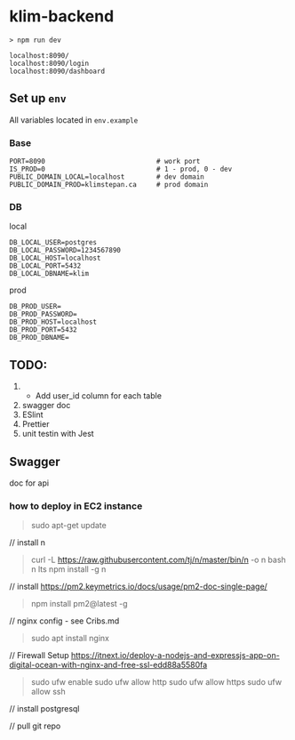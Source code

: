 # klim-backend

`> npm run dev`

```
localhost:8090/
localhost:8090/login
localhost:8090/dashboard
```

## Set up `env`
All variables located in `env.example`
### Base
```
PORT=8090                            # work port
IS_PROD=0                            # 1 - prod, 0 - dev
PUBLIC_DOMAIN_LOCAL=localhost        # dev domain
PUBLIC_DOMAIN_PROD=klimstepan.ca     # prod domain
```
### DB
local
```
DB_LOCAL_USER=postgres
DB_LOCAL_PASSWORD=1234567890
DB_LOCAL_HOST=localhost
DB_LOCAL_PORT=5432
DB_LOCAL_DBNAME=klim
```
prod
```
DB_PROD_USER=
DB_PROD_PASSWORD=
DB_PROD_HOST=localhost
DB_PROD_PORT=5432
DB_PROD_DBNAME=
```

 ## TODO:
 1. + Add user_id column for each table
 2. swagger doc
 3. ESlint
 4. Prettier
 5. unit testin with Jest


## Swagger
doc for api


### how to deploy in EC2 instance
> sudo apt-get update

// install n
> curl -L https://raw.githubusercontent.com/tj/n/master/bin/n -o n
> bash n lts
> npm install -g n

// install https://pm2.keymetrics.io/docs/usage/pm2-doc-single-page/
> npm install pm2@latest -g

// nginx config - see Cribs.md
> sudo apt install nginx

// Firewall Setup https://itnext.io/deploy-a-nodejs-and-expressjs-app-on-digital-ocean-with-nginx-and-free-ssl-edd88a5580fa
> sudo ufw enable
> sudo ufw allow http
> sudo ufw allow https
> sudo ufw allow ssh

// install postgresql

// pull git repo


